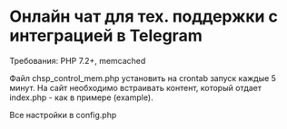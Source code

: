# Онлайн чат для тех. поддержки с интеграцией в Telegram

Требования: PHP 7.2+, memcached

Файл chsp_control_mem.php установить на crontab запуск каждые 5 минут.
На сайт необходимо встраивать контент, который отдает index.php - как в примере (example).

Все настройки в config.php
